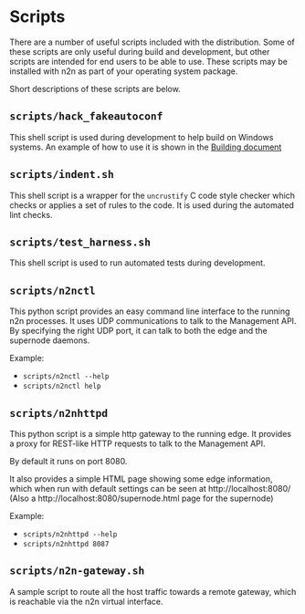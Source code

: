 # Scripts

There are a number of useful scripts included with the distribution.
Some of these scripts are only useful during build and development, but
other scripts are intended for end users to be able to use.  These scripts
may be installed with n2n as part of your operating system package.

Short descriptions of these scripts are below.

## `scripts/hack_fakeautoconf`

This shell script is used during development to help build on Windows
systems.  An example of how to use it is shown in
the [Building document](Building.md)

## `scripts/indent.sh`

This shell script is a wrapper for the `uncrustify` C code style checker
which checks or applies a set of rules to the code.  It is used during
the automated lint checks.

## `scripts/test_harness.sh`

This shell script is used to run automated tests during development.

## `scripts/n2nctl`

This python script provides an easy command line interface to the running
n2n processes.  It uses UDP communications to talk to the Management API.
By specifying the right UDP port, it can talk to both the edge and the
supernode daemons.

Example:
- `scripts/n2nctl --help`
- `scripts/n2nctl help`

## `scripts/n2nhttpd`

This python script is a simple http gateway to the running edge.  It provides
a proxy for REST-like HTTP requests to talk to the Management API.

By default it runs on port 8080.

It also provides a simple HTML page showing some edge information, which when
run with default settings can be seen at http://localhost:8080/ (Also
a http://localhost:8080/supernode.html page for the supernode)

Example:
- `scripts/n2nhttpd --help`
- `scripts/n2nhttpd 8087`

## `scripts/n2n-gateway.sh`

A sample script to route all the host traffic towards a remote gateway,
which is reachable via the n2n virtual interface.
